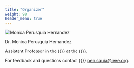 ```yaml
---
title: "Organizer"
weight: 98
header_menu: true
---
```


![Monica Perusquia Hernandez](images/Mon.jpg)

Dr. Monica Perusquia Hernandez

Assistant Professor in the {{<extlink text="Cybernetics and Reality Engineering (CARE) Laboratory" href="https://carelab.info/en/" icon="fa fa-external-link">}}
 at the {{<extlink text="Nara Institute of Science and Technology (NAIST)" href="http://www.naist.jp/en/" icon="fa fa-external-link">}}.

For feedback and questions contact {{<icon class="fa fa-envelope">}}&nbsp;[perusquia@ieee.org](mailto:perusquia@ieee.org).